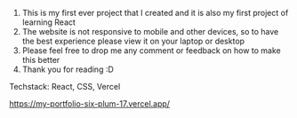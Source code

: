 1. This is my first ever project that I created and it is also my first project of learning React
2. The website is not responsive to mobile and other devices, so to have the best experience please view it on your laptop or desktop
3. Please feel free to drop me any comment or feedback on how to make this better
4. Thank you for reading :D

Techstack:
React,
CSS,
Vercel

https://my-portfolio-six-plum-17.vercel.app/
